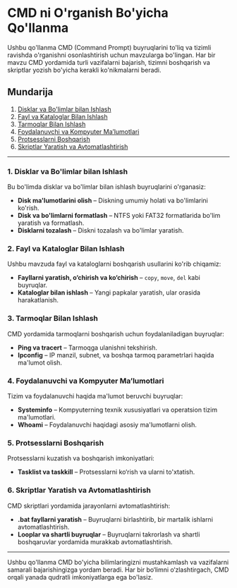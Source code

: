 # CMD ni O'rganish Bo'yicha Qo'llanma

Ushbu qo'llanma CMD (Command Prompt) buyruqlarini to'liq va tizimli ravishda o'rganishni osonlashtirish uchun mavzularga bo'lingan. Har bir mavzu CMD yordamida turli vazifalarni bajarish, tizimni boshqarish va skriptlar yozish bo'yicha kerakli ko'nikmalarni beradi.

## Mundarija

1. [Disklar va Bo'limlar bilan Ishlash](#disklar-va-bo'limlar-bilan-ishlash)
2. [Fayl va Kataloglar Bilan Ishlash](#fayl-va-kataloglar-bilan-ishlash)
3. [Tarmoqlar Bilan Ishlash](#tarmoqlar-bilan-ishlash)
4. [Foydalanuvchi va Kompyuter Ma’lumotlari](#foydalanuvchi-va-kompyuter-ma'lumotlari)
5. [Protsesslarni Boshqarish](#protsesslarni-boshqarish)
6. [Skriptlar Yaratish va Avtomatlashtirish](#skriptlar-yaratish-va-avtomatlashtirish)

---

### 1. Disklar va Bo'limlar bilan Ishlash

Bu bo'limda disklar va bo'limlar bilan ishlash buyruqlarini o'rganasiz:
- **Disk ma'lumotlarini olish** – Diskning umumiy holati va bo'limlarini ko'rish.
- **Disk va bo'limlarni formatlash** – NTFS yoki FAT32 formatlarida bo'lim yaratish va formatlash.
- **Disklarni tozalash** – Diskni tozalash va bo'limlar yaratish.

### 2. Fayl va Kataloglar Bilan Ishlash

Ushbu mavzuda fayl va kataloglarni boshqarish usullarini ko'rib chiqamiz:
- **Fayllarni yaratish, o‘chirish va ko‘chirish** – `copy`, `move`, `del` kabi buyruqlar.
- **Kataloglar bilan ishlash** – Yangi papkalar yaratish, ular orasida harakatlanish.

### 3. Tarmoqlar Bilan Ishlash

CMD yordamida tarmoqlarni boshqarish uchun foydalaniladigan buyruqlar:
- **Ping va tracert** – Tarmoqga ulanishni tekshirish.
- **Ipconfig** – IP manzil, subnet, va boshqa tarmoq parametrlari haqida ma'lumot olish.

### 4. Foydalanuvchi va Kompyuter Ma’lumotlari

Tizim va foydalanuvchi haqida ma'lumot beruvchi buyruqlar:
- **Systeminfo** – Kompyuterning texnik xususiyatlari va operatsion tizim ma'lumotlari.
- **Whoami** – Foydalanuvchi haqidagi asosiy ma'lumotlarni olish.

### 5. Protsesslarni Boshqarish

Protsesslarni kuzatish va boshqarish imkoniyatlari:
- **Tasklist va taskkill** – Protsesslarni ko‘rish va ularni to'xtatish.

### 6. Skriptlar Yaratish va Avtomatlashtirish

CMD skriptlari yordamida jarayonlarni avtomatlashtirish:
- **.bat fayllarni yaratish** – Buyruqlarni birlashtirib, bir martalik ishlarni avtomatlashtirish.
- **Looplar va shartli buyruqlar** – Buyruqlarni takrorlash va shartli boshqaruvlar yordamida murakkab avtomatlashtirish.

---

Ushbu qo'llanma CMD bo'yicha bilimlaringizni mustahkamlash va vazifalarni samarali bajarishingizga yordam beradi. Har bir bo‘limni o‘zlashtirgach, CMD orqali yanada qudratli imkoniyatlarga ega bo'lasiz.
